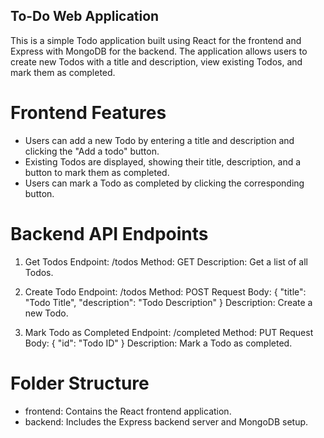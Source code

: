## To-Do Web Application
This is a simple Todo application built using React for the frontend and Express with MongoDB for the backend. The application allows users to create new Todos with a title and description, view existing Todos, and mark them as completed.

# Frontend Features
- Users can add a new Todo by entering a title and description and clicking the "Add a todo" button.
- Existing Todos are displayed, showing their title, description, and a button to mark them as completed.
- Users can mark a Todo as completed by clicking the corresponding button.

# Backend API Endpoints
1. Get Todos
Endpoint: /todos
Method: GET
Description: Get a list of all Todos.

2. Create Todo
Endpoint: /todos
Method: POST
Request Body:
{
  "title": "Todo Title",
  "description": "Todo Description"
}
Description: Create a new Todo.

3. Mark Todo as Completed
Endpoint: /completed
Method: PUT
Request Body:
{
  "id": "Todo ID"
}
Description: Mark a Todo as completed.

# Folder Structure
- frontend: Contains the React frontend application.
- backend: Includes the Express backend server and MongoDB setup.